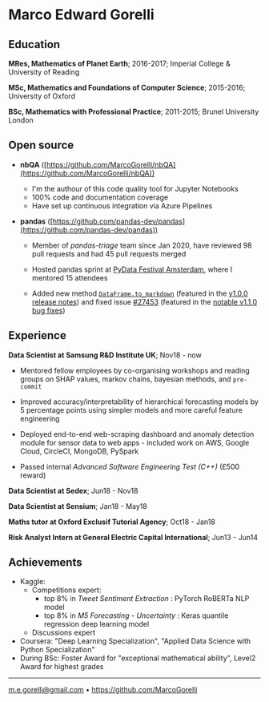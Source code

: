 Marco Edward Gorelli
============

Education
---------

**MRes, Mathematics of Planet Earth**; 2016-2017; Imperial College & University of Reading

**MSc, Mathematics and Foundations of Computer Science**; 2015-2016; University of Oxford

**BSc, Mathematics with Professional Practice**; 2011-2015; Brunel University London

Open source
-----------

* **nbQA** ([https://github.com/MarcoGorelli/nbQA](https://github.com/MarcoGorelli/nbQA))

 	* I'm the authour of this code quality tool for Jupyter Notebooks
 	* 100% code and documentation coverage
 	* Have set up continuous integration via Azure Pipelines

* **pandas** ([https://github.com/pandas-dev/pandas](https://github.com/pandas-dev/pandas))

	* Member of _pandas-triage_ team since Jan 2020, have reviewed 98 pull requests and had 45 pull requests merged

	* Hosted pandas sprint at [PyData Festival Amsterdam](https://amsterdam.pydata.org/), where I mentored 15 attendees

	* Added new method [`DataFrame.to_markdown`](https://github.com/pandas-dev/pandas/pull/30350) (featured in the [v1.0.0 release notes](https://pandas.pydata.org/docs/whatsnew/v1.0.0.html)) and fixed issue [#27453](https://github.com/pandas-dev/pandas/issues/27453) (featured in the [notable v1.1.0 bug fixes](https://pandas.pydata.org/docs/whatsnew/v1.1.0.html#notable-bug-fixes))

Experience
----------

**Data Scientist at Samsung R&D Institute UK**; Nov18 - now

* Mentored fellow employees by co-organising workshops and reading groups on SHAP values, markov chains, bayesian methods, and `pre-commit`

* Improved accuracy/interpretability of hierarchical forecasting models by 5 percentage points using simpler models and more careful feature engineering

* Deployed end-to-end web-scraping dashboard and anomaly detection module for sensor data to web apps - included work on AWS, Google Cloud, CircleCI, MongoDB, PySpark

* Passed internal _Advanced Software Engineering Test (C++)_ (£500 reward)

**Data Scientist at Sedex**; Jun18 - Nov18

**Data Scientist at Sensium**; Jan18 - May18

**Maths tutor at Oxford Exclusif Tutorial Agency**; Oct18 - Jan18

**Risk Analyst Intern at General Electric Capital International**; Jun13 - Jun14

Achievements
------------
* Kaggle:
  - Competitions expert:
    - top 8% in _Tweet Sentiment Extraction_ : PyTorch RoBERTa NLP model
    - top 8% in _M5 Forecasting - Uncertainty_ : Keras quantile regression deep learning model
  - Discussions expert
* Coursera: "Deep Learning Specialization", "Applied Data Science with Python Specialization"
* During BSc: Foster Award for "exceptional mathematical ability", Level2 Award for highest grades

----------------------------------------------
<m.e.gorelli@gmail.com> • <https://github.com/MarcoGorelli>
